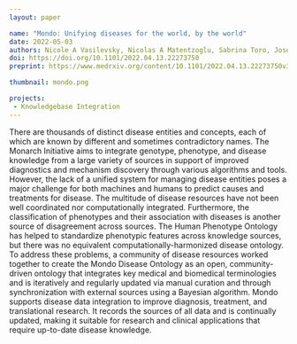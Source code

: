 ```yaml
---
layout: paper

name: "Mondo: Unifying diseases for the world, by the world"
date: 2022-05-03
authors: Nicole A Vasilevsky, Nicolas A Matentzoglu, Sabrina Toro, Joseph E Flack IV, Harshad Hegde, Deepak R Unni, Gioconda F Alyea, Joanna S Amberger, Larry Babb, James P Balhoff, Taylor I Bingaman, Gully A Burns, Orion J Buske, Tiffany J Callahan, Leigh C Carmody, Paula Carrio Cordo, Lauren E Chan, George S Chang, Sean L Christiaens, Louise C Daugherty, Michel Dumontier, Laura E Failla, May J Flowers, H. Alpha Garrett Jr., Jennifer L Goldstein, Dylan Gration, Tudor Groza, Marc Hanauer, Nomi L Harris, Jason A Hilton, Daniel S Himmelstein, Charles Tapley Hoyt, Megan S Kane, Sebastian Köhler, David Lagorce, Abbe Lai, Martin Larralde, Antonia Lock, Irene López Santiago, Donna R Maglott, Adriana J Malheiro, Birgit H M Meldal, Monica C Munoz-Torres, Tristan H Nelson, Frank W Nicholas, David Ochoa, Daniel P Olson, Tudor I Oprea, David Osumi-Sutherland, Helen Parkinson, Zoë May Pendlington, Ana Rath, Heidi L Rehm, Lyubov Remennik, Erin R Riggs, Paola Roncaglia, Justyne E Ross, Marion F Shadbolt, Kent A Shefchek, Morgan N Similuk, Nicholas Sioutos, Damian Smedley, Rachel Sparks, Ray Stefancsik, Ralf Stephan, Andrea L Storm, Doron Stupp, Gregory S Stupp, Jagadish Chandrabose Sundaramurthi, Imke Tammen, Darin Tay, Courtney L Thaxton, Eloise Valasek, Jordi Valls-Margarit, Alex H Wagner, Danielle Welter, Patricia L Whetzel, Lori L Whiteman, Valerie Wood, Colleen H Xu, Andreas Zankl, Xingmin Aaron Zhang, Christopher G Chute, Peter N Robinson, Christopher J Mungall, Ada Hamosh, Melissa A Haendel
doi: https://doi.org/10.1101/2022.04.13.22273750
preprint: https://www.medrxiv.org/content/10.1101/2022.04.13.22273750v3

thumbnail: mondo.png

projects:
 - Knowledgebase Integration
---
```

There are thousands of distinct disease entities and concepts, each of which are known by different and sometimes contradictory names. The Monarch Initiative aims to integrate genotype, phenotype, and disease knowledge from a large variety of sources in support of improved diagnostics and mechanism discovery through various algorithms and tools. However, the lack of a unified system for managing disease entities poses a major challenge for both machines and humans to predict causes and treatments for disease. The multitude of disease resources have not been well coordinated nor computationally integrated. Furthermore, the classification of phenotypes and their association with diseases is another source of disagreement across sources. The Human Phenotype Ontology has helped to standardize phenotypic features across knowledge sources, but there was no equivalent computationally-harmonized disease ontology. To address these problems, a community of disease resources worked together to create the Mondo Disease Ontology as an open, community-driven ontology that integrates key medical and biomedical terminologies and is iteratively and regularly updated via manual curation and through synchronization with external sources using a Bayesian algorithm. Mondo supports disease data integration to improve diagnosis, treatment, and translational research. It records the sources of all data and is continually updated, making it suitable for research and clinical applications that require up-to-date disease knowledge.
